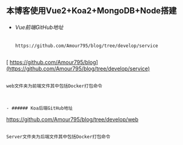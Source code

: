 ## 本博客使用Vue2+Koa2+MongoDB+Node搭建

- ###### Vue前端GitHub地址

  ```
  https://github.com/Amour795/blog/tree/develop/service
  ```

  
  ```
[  https://github.com/Amour795/blog](https://github.com/Amour795/blog/tree/develop/service)
  ```

  web文件夹为前端文件其中包括Docker打包命令

  

- ###### Koa后端GitHub地址

  ```
  https://github.com/Amour795/blog/tree/develop/web
  ```

  Server文件夹为后端文件其中包括Docker打包命令

